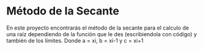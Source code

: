 Método de la Secante
=================
En este proyecto encontrarás el método de la secante para el calculo de una raíz dependiendo de la función que le des (escribiendola con código) y también de los límites.
Donde a = xi, b = xi-1 y c = xi+1
